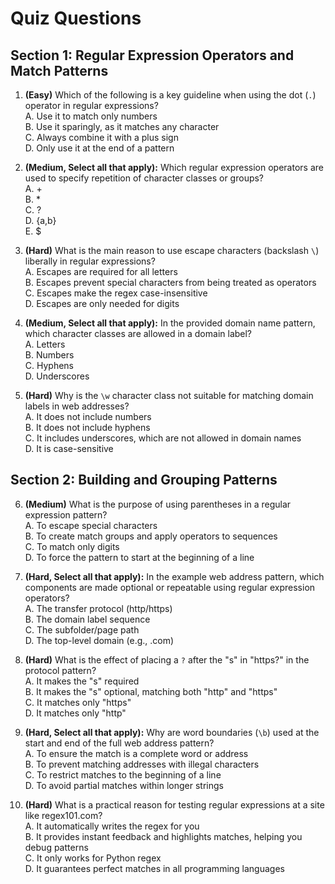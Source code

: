 # Quiz Questions

## Section 1: Regular Expression Operators and Match Patterns

1. **(Easy)** Which of the following is a key guideline when using the dot (`.`) operator in regular expressions?  
A. Use it to match only numbers  
B. Use it sparingly, as it matches any character  
C. Always combine it with a plus sign  
D. Only use it at the end of a pattern  

2. **(Medium, Select all that apply):** Which regular expression operators are used to specify repetition of character classes or groups?  
A. +  
B. *  
C. ?  
D. {a,b}  
E. $  

3. **(Hard)** What is the main reason to use escape characters (backslash `\`) liberally in regular expressions?  
A. Escapes are required for all letters  
B. Escapes prevent special characters from being treated as operators  
C. Escapes make the regex case-insensitive  
D. Escapes are only needed for digits  

4. **(Medium, Select all that apply):** In the provided domain name pattern, which character classes are allowed in a domain label?  
A. Letters  
B. Numbers  
C. Hyphens  
D. Underscores  

5. **(Hard)** Why is the `\w` character class not suitable for matching domain labels in web addresses?  
A. It does not include numbers  
B. It does not include hyphens  
C. It includes underscores, which are not allowed in domain names  
D. It is case-sensitive  

## Section 2: Building and Grouping Patterns

6. **(Medium)** What is the purpose of using parentheses in a regular expression pattern?  
A. To escape special characters  
B. To create match groups and apply operators to sequences  
C. To match only digits  
D. To force the pattern to start at the beginning of a line  

7. **(Hard, Select all that apply):** In the example web address pattern, which components are made optional or repeatable using regular expression operators?  
A. The transfer protocol (http/https)  
B. The domain label sequence  
C. The subfolder/page path  
D. The top-level domain (e.g., .com)  

8. **(Hard)** What is the effect of placing a `?` after the "s" in "https?" in the protocol pattern?  
A. It makes the "s" required  
B. It makes the "s" optional, matching both "http" and "https"  
C. It matches only "https"  
D. It matches only "http"  

9. **(Hard, Select all that apply):** Why are word boundaries (`\b`) used at the start and end of the full web address pattern?  
A. To ensure the match is a complete word or address  
B. To prevent matching addresses with illegal characters  
C. To restrict matches to the beginning of a line  
D. To avoid partial matches within longer strings  

10. **(Hard)** What is a practical reason for testing regular expressions at a site like regex101.com?  
A. It automatically writes the regex for you  
B. It provides instant feedback and highlights matches, helping you debug patterns  
C. It only works for Python regex  
D. It guarantees perfect matches in all programming languages  

